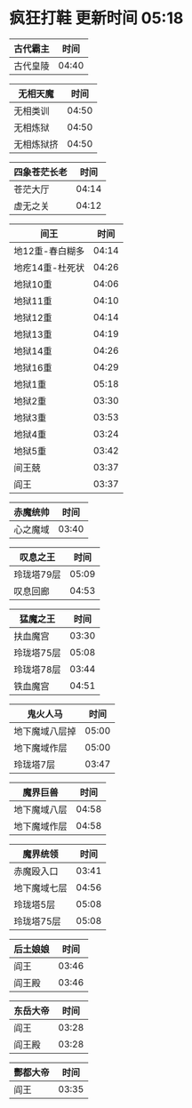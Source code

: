 # 疯狂打鞋 更新时间 05:18

| 古代霸主   | 时间    |
|--------|-------|
| 古代皇陵 | 04:40 |

| 无相天魔   | 时间    |
|--------|-------|
| 无相类训 | 04:50 |
| 无相炼狱 | 04:50 |
| 无相炼狱挤 | 04:50 |

| 四象苍茫长老   | 时间    |
|--------|-------|
| 苍茫大厅 | 04:14 |
| 虚无之关 | 04:12 |

| 间王   | 时间    |
|--------|-------|
| 地12重-春白糊多 | 04:14 |
| 地疙14重-杜死状 | 04:26 |
| 地狱10重 | 04:06 |
| 地狱11重 | 04:10 |
| 地狱12重 | 04:14 |
| 地狱13重 | 04:19 |
| 地狱14重 | 04:26 |
| 地狱16重 | 04:29 |
| 地狱1重 | 05:18 |
| 地狱2重 | 03:30 |
| 地狱3重 | 03:53 |
| 地狱4重 | 03:24 |
| 地狱5重 | 03:42 |
| 间王兢 | 03:37 |
| 阎王 | 03:37 |

| 赤魔统帅   | 时间    |
|--------|-------|
| 心之魔域 | 03:40 |

| 叹息之王   | 时间    |
|--------|-------|
| 玲珑塔79层 | 05:09 |
| 叹息回廊 | 04:53 |

| 猛魔之王   | 时间    |
|--------|-------|
| 扶血魔宫 | 03:30 |
| 玲珑塔75层 | 05:08 |
| 玲珑塔78层 | 03:44 |
| 铁血魔宫 | 04:51 |

| 鬼火人马   | 时间    |
|--------|-------|
| 地下魔域八层掉 | 05:00 |
| 地下魔域作层 | 05:00 |
| 玲珑塔7层 | 03:47 |

| 魔界巨兽   | 时间    |
|--------|-------|
| 地下魔域八层 | 04:58 |
| 地下魔域作层 | 04:58 |

| 魔界统领   | 时间    |
|--------|-------|
| 赤魔殴入口 | 03:41 |
| 地下魔域七层 | 04:56 |
| 玲珑塔5层 | 05:08 |
| 玲珑塔75层 | 05:08 |

| 后土娘娘   | 时间    |
|--------|-------|
| 阎王 | 03:46 |
| 阎王殿 | 03:46 |

| 东岳大帝   | 时间    |
|--------|-------|
| 阎王 | 03:28 |
| 阎王殿 | 03:28 |

| 酆都大帝   | 时间    |
|--------|-------|
| 阎王 | 03:35 |